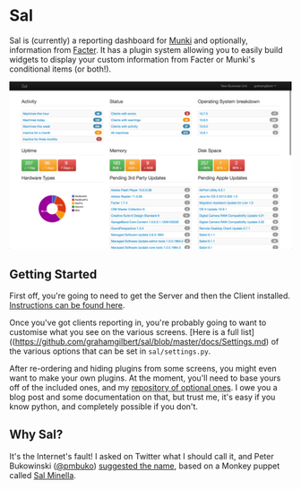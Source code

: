 # Sal

Sal is (currently) a reporting dashboard for [Munki](https://code.google.com/p/munki/) and optionally, information from [Facter](http://puppetlabs.com/facter). It has a plugin system allowing you to easily build widgets to display your custom information from Facter or Munki's conditional items (or both!).

![Sal](docs/img/Sal.png)

## Getting Started

First off, you're going to need to get the Server and then the Client installed. [Instructions can be found here](https://github.com/grahamgilbert/sal/blob/master/docs/Installation.md).

Once you've got clients reporting in, you're probably going to want to customise what you see on the various screens. [Here is a full list]((https://github.com/grahamgilbert/sal/blob/master/docs/Settings.md) of the various options that can be set in ``sal/settings.py``.

After re-ordering and hiding plugins from some screens, you might even want to make your own plugins. At the moment, you'll need to base yours off of the included ones, and my [repository of optional ones](https://github.com/grahamgilbert/sal-plugins). I owe you a blog post and some documentation on that, but trust me, it's easy if you know python, and completely possible if you don't.

## Why Sal?

It's the Internet's fault! I asked on Twitter what I should call it, and Peter Bukowinski ([@pmbuko](https://twitter.com/pmbuko)) [suggested the name](https://twitter.com/pmbuko/status/377155523726290944), based on a Monkey puppet called [Sal Minella](http://muppet.wikia.com/wiki/Sal_Minella).